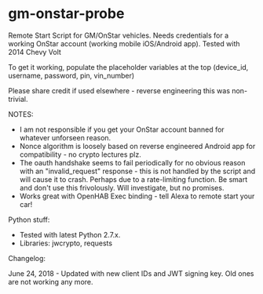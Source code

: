 # gm-onstar-probe

Remote Start Script for GM/OnStar vehicles. Needs credentials for a working OnStar account (working mobile iOS/Android app). Tested with 2014 Chevy Volt

To get it working, populate the placeholder variables at the top (device_id, username, password, pin, vin_number) 

Please share credit if used elsewhere - reverse engineering this was non-trivial. 

NOTES:

- I am not responsible if you get your OnStar account banned for whatever unforseen reason. 
- Nonce algorithm is loosely based on reverse engineered Android app for compatibility - no crypto lectures plz.
- The oauth handshake seems to fail periodically for no obvious reason with an "invalid_request" response - this is not handled by the script and will cause it to crash. Perhaps due to a rate-limiting function. Be smart and don't use this frivolously. Will investigate, but no promises.
- Works great with OpenHAB Exec binding - tell Alexa to remote start your car!


Python stuff:
- Tested with latest Python 2.7.x.
- Libraries: jwcrypto, requests

Changelog:

June 24, 2018 - Updated with new client IDs and JWT signing key. Old ones are not working any more.
